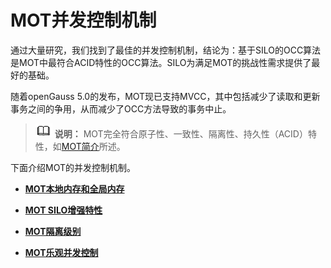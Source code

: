 # MOT并发控制机制

通过大量研究，我们找到了最佳的并发控制机制，结论为：基于SILO的OCC算法是MOT中最符合ACID特性的OCC算法。SILO为满足MOT的挑战性需求提供了最好的基础。

随着openGauss 5.0的发布，MOT现已支持MVCC，其中包括减少了读取和更新事务之间的争用，从而减少了OCC方法导致的事务中止。

>![](public_sys-resources/icon-note.png) **说明：** 
>MOT完全符合原子性、一致性、隔离性、持久性（ACID）特性，如[MOT简介](MOT简介.md)所述。

下面介绍MOT的并发控制机制。

-   **[MOT本地内存和全局内存](MOT本地内存和全局内存.md)**  

-   **[MOT SILO增强特性](MOT-SILO增强特性.md)**  

-   **[MOT隔离级别](MOT隔离级别.md)**  

-   **[MOT乐观并发控制](MOT乐观并发控制.md)**  


